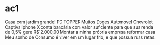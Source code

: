 # ac1
Casa com jardim grande!
PC TOPPER
Muitos Doges
Automovel Chevrolet Captiva
Iphone X
conta bancária com valor suficiente para que sua renda de 0,5% gere R$12.000,00
Montar a minha própria empresa
reformar casa
Meu sonho de Consumo é viver em um lugar frio, e que possua ruas retas.